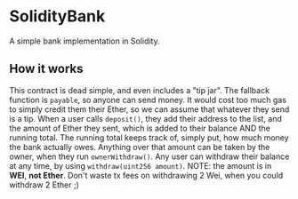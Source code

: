 # SolidityBank
A simple bank implementation in Solidity.

## How it works
This contract is dead simple, and even includes a "tip jar".  The fallback function is `payable`, so anyone can send money.  It would cost too much gas to simply credit them their Ether, so we can assume that whatever they send is a tip.  When a user calls `deposit()`, they add their address to the list, and the amount of Ether they sent, which is added to their balance AND the running total.  The running total keeps track of, simply put, how much money the bank actually owes.  Anything over that amount can be taken by the owner, when they run `ownerWithdraw()`.  Any user can withdraw their balance at any time, by using `withdraw(uint256 amount)`.  NOTE: the amount is in **WEI**, **not Ether**.  Don't waste tx fees on withdrawing 2 Wei, when you could withdraw 2 Ether ;)
